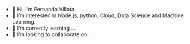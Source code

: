 - 👋 Hi, I’m Fernando Villota
- 👀 I’m interested in Node.js, python, Cloud, Data Science and Machine Learning.
- 🌱 I’m currently learning ...
- 💞️ I’m looking to collaborate on ...
<!--- 📫 How to reach me: williamfvillota@gmail.com--->

<!---
Fernandovj/Fernandovj is a ✨ special ✨ repository because its `README.md` (this file) appears on your GitHub profile.
You can click the Preview link to take a look at your changes.
--->
